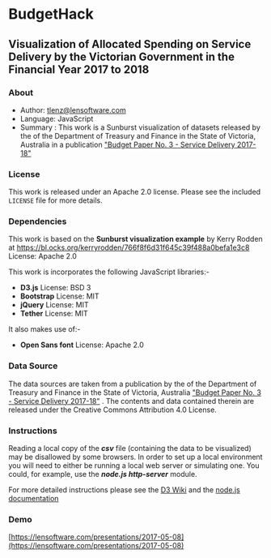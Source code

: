 # BudgetHack 

## Visualization of Allocated Spending on Service Delivery by the Victorian Government in the Financial Year 2017 to 2018

### About

  * Author: tlenz@lensoftware.com
  * Language: JavaScript
  * Summary : This work is a Sunburst visualization of datasets released by the of the Department of Treasury and Finance in the State of Victoria, Australia
	in a publication ["Budget Paper No. 3 - Service Delivery 2017-18"](https://s3-ap-southeast-2.amazonaws.com/budgetfiles201718.budget.vic.gov.au/Overview.pdf) 

### License
This work is released under an Apache 2.0 license. Please see the included `LICENSE` file for more details.

### Dependencies

This work is based on the **Sunburst visualization example** by Kerry Rodden at <a href="https://bl.ocks.org/kerryrodden/766f8f6d31f645c39f488a0befa1e3c8" target="_blank">https://bl.ocks.org/kerryrodden/766f8f6d31f645c39f488a0befa1e3c8</a> License: Apache 2.0

This work is incorporates the following JavaScript libraries:-

  * **D3.js** License: BSD 3
  * **Bootstrap** License: MIT
  * **jQuery** License: MIT
  * **Tether** License: MIT
  
It also makes use of:-		
  * **Open Sans font** License: Apache 2.0

### Data Source
The data sources are taken from a publication by the of the Department of Treasury and Finance in the State of Victoria, Australia ["Budget Paper No. 3 - Service Delivery 2017-18"](https://s3-ap-southeast-2.amazonaws.com/budgetfiles201718.budget.vic.gov.au/Overview.pdf) . 
The contents and data contained therein are released under the Creative Commons Attribution 4.0 License. 

### Instructions
Reading a local copy of the **<em>csv</em>** file (containing the data to be visualized) may be disallowed by some browsers. In order to set up a local environment you will need to either be running a local web server or simulating one. You could, for example, use the **<em>node.js http-server</em>** module.

For more detailed instructions please see the [D3 Wiki](https://github.com/d3/d3/wiki#local-development) and the [node.js documentation](https://www.npmjs.com/package/http-server)

### Demo
[https://lensoftware.com/presentations/2017-05-08](https://lensoftware.com/presentations/2017-05-08)